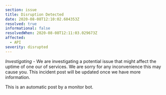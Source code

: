 ```yaml
---
section: issue
title: Disruption Detected
date: 2020-08-08T12:10:02.604353Z
resolved: true
informational: false
resolvedWhen: 2020-08-08T12:11:03.029673Z
affected:
  - API
severity: disrupted
---
```

*Investigating* - We are investigating a potential issue that might affect the uptime of one our of services. We are sorry for any inconvenience this may cause you. This incident post will be updated once we have more information.

This is an automatic post by a monitor bot.
        